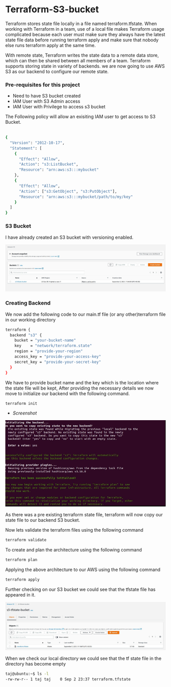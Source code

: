 # Terraform-S3-bucket

Terraform stores state file locally in a file named terraform.tfstate. When working with Terraform in a team, use of a local file makes Terraform usage complicated because each user must make sure they always have the latest state file data before running terraform apply and make sure that nobody else runs terraform apply at the same time.

With remote state, Terraform writes the state data to a remote data store, which can then be shared between all members of a team. Terraform supports storing state in variety of backends. we are now going to use AWS S3 as our backend to configure our remote state.


### Pre-requisites for this project

-  Need to have S3 bucket created
-  IAM User with S3 Admin access
-  IAM User with Privilege to access s3 bucket

The Following policy will allow an exisiting IAM user to get access to S3 Bucket.

```sh

{
  "Version": "2012-10-17",
  "Statement": [
    {
      "Effect": "Allow",
      "Action": "s3:ListBucket",
      "Resource": "arn:aws:s3:::mybucket"
    },
    {
      "Effect": "Allow",
      "Action": ["s3:GetObject", "s3:PutObject"],
      "Resource": "arn:aws:s3:::mybucket/path/to/my/key"
    }
  ]
}

```

### S3 Bucket

I have already created an S3 bucket with versioning enabled.

![](01.jpg)

### Creating Backend

We now add the following code to our main.tf file (or any other)terraform file in our working directory

```sh
terraform {
  backend "s3" {
    bucket = "your-bucket-name"
    key    = "network/terraform.state"
    region = "provide-your-region"
    access_key = "provide-your-access-key"
    secret_key = "provide-your-secret-key"
  }
}
```

We have to provide bucket name and the key which is the location where the state file will be kept, After providing the necessary details we now move to initialize our backend with the following command.

```sh
terraform init
```
- _Screenshot_


![](screenshot.jpg)

As there was a pre existing terraform state file, terraform will now copy our state file to our backend S3 bucket.

Now lets validate the terraform files using the following command

```sh
terraform validate
```

To create and plan the architecture using the following command

```sh
terraform plan
```

Applying the above architecture to our AWS using the following command

```sh
terraform apply
```

Further checking on our S3 bucket we could see that the tfstate file has appeared in it.

![](02.jpg)


When we check our local directory we could see that the tf state file in the directory has become empty

```sh
taj@ubuntu:~$ ls -l
-rw-rw-r-- 1 taj taj    0 Sep 2 23:37 terraform.tfstate
```
